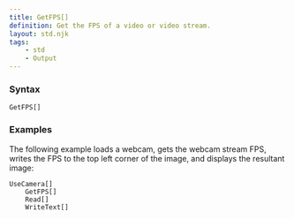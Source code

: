 ```yaml
---
title: GetFPS[]
definition: Get the FPS of a video or video stream.
layout: std.njk
tags:
    - std
    - Output
---
```


### Syntax

```
GetFPS[]
```

### Examples

The following example loads a webcam, gets the webcam stream FPS, writes the FPS to the top left corner of the image, and displays the resultant image:

```
UseCamera[]
    GetFPS[]
    Read[]
    WriteText[]
```